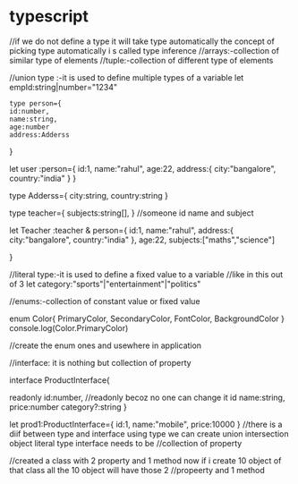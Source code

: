 # typescript

//if we do not define a type it will take type automatically the concept of picking type automatically i s called type inference
//arrays:-collection of similar type of elements
//tuple:-collection of different type of elements

//union type :-it is used to define multiple types of a variable
    let empId:string|number="1234"

    type person={
    id:number,
    name:string,
    age:number
    address:Adderss
}




let user :person={
    id:1,
    name:"rahul",
    age:22,
    address:{
        city:"bangalore",
        country:"india"
    }
}

type Adderss={
    city:string,
    country:string
}

type teacher={
    subjects:string[],
}
//someone id name and subject

let Teacher :teacher & person={
    id:1,
    name:"rahul",
    address:{
        city:"bangalore",
        country:"india"
    },
    age:22,
    subjects:["maths","science"]

}




//literal type:-it is used to define a fixed value to a variable
//like in this out of 3
let category:"sports"|"entertainment"|"politics"


//enums:-collection of constant value or fixed value 

enum Color{
    PrimaryColor,
    SecondaryColor,
    FontColor,
    BackgroundColor
}
console.log(Color.PrimaryColor)

//create the enum ones and usewhere in application



//interface:  it is nothing but collection of property

interface ProductInterface{

  readonly  id:number,      //readonly becoz no one can change it id 
           name:string,
           price:number
           category?:string
}

let prod1:ProductInterface={
    id:1,
    name:"mobile",
    price:10000
}
//there is a diif between type and interface using type we can create union intersection object  literal type interface needs to be
//collection of property

//created a class with 2 property and 1 method  now if i create 10 object of that class all the 10 object will have those 2 
//propeerty and 1 method 
